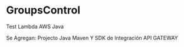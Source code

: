 # GroupsControl
Test Lambda AWS Java


Se Agregan:
 Projecto Java Maven
 Y
 SDK de Integración API GATEWAY
